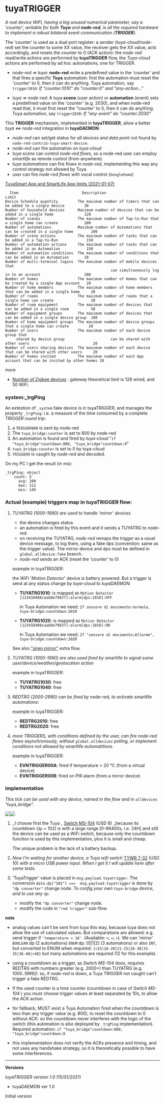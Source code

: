# tuyaTRIGGER 

_A real device WiFI, having  a big unused numerical parameter, say a 'counter', writable for both **Tuya** and **node-red**, is all the required hardware to implement a robust bilateral event communication (**TRIGGER**)._

The 'counter' is used as a dual port register: a sender (_tuya-cloud/node-red_) set the counter to some XX value, the receiver gets the XX value, acts accordingly, and resets the counter to 0 (ACK action): the _node-red_ read/write actions are performed by **tuyaTRIGGER** flow, the _Tuya-cloud_ actions are performed by ad hoc automations, one for TRIGGER.


 - _node-red => tuya_: **node-red** write a predefined value in the 'counter' and that fires a specific **Tuya** automation: first the automation must reset the 'counter' to 0, then it can do anything.
 Tuya automation, say `trigger1010`:   _If "counter:1010" do "counter:0" and "any-action..."_ 

 - _tuya => node-red_: A tuya **scene** (user action) or **automation** (event) sets  a predefined value on the 'counter' (e.g. 2030), and when node-red read that, it must first reset  the "counter' to 0, then it can do anything.
 Tuya automation,  say `trigger2030`: _If "any-event" do "counter:2030"_ 

This **TRIGGER** mechanism, implemented in **tuyaTRIGGER**, allow a better _tuya <=> node-red_ integration in **tuyaDAEMON**:
 - _node-red_ can set/get status for _all devices and data point_ not found by `node-red-contrib-tuya-smart-device`.
 - _node-red_ can fire automation on _tuya-cloud_ 
 - _tuya scene_ can control _node-red flows_, so a node-red user can employ _smartlife_ as remote control (from anywhere).
 - _tuya automations_ can fire flows in _node-red_, implementing this way any control strategy not allowed by Tuya.
 - user can fire _node-red flows_ with vocal control (`Googlehome`)

[TuyaSmart App and SmartLife App limits (2021-01-07)](https://support.tuya.com/en/help/_detail/K9q79msw3accz)

````
  Item                             Description                                                               Limit
Device Schedule quantity         The maximum number of timers that can be added to a single device         30
Number of household devices      Maximum number of devices that can be added in a single home              120
Number of scenes                 The maximum number of Tap-to-Run that a single home can create            100
Number of automations            Maximum number of Automations that can be created in a single home        100
Number of scene actions          The maximum number of tasks that can be added in a Tap-to-Run             150
Number of automation actions     The maximum number of tasks that can be added in an Automation            150
Number of automation conditions  The maximum number of conditions that can be added in an Automation       10
Number of multi-terminal logins  The maximum number of mobile devices that 
                                                can simultaneously log in to an account                    200
Number of homes                  The maximum number of Homes that can be created by a single App account   20
Number of home members           The maximum number of home members that can be added in a single home     20
Number of rooms                  The maximum number of rooms that a single home can create                 20
Number of room equipment         The maximum number of devices that can be added in a single room          50
Number of equipment groups       The maximum number of devices that can be added in a single device group  100
Number of home equipment groups  The maximum number of device groups that a single home can create         20
Number of users                  The maximum number of each device group that
     shared by device group                     can be shared with other users                             20
Number of users sharing devices  The maximum number of each device that can be shared with other users     20
Number of homes invited          The maximum number of each App account that can be invited by other homes 20
 ````
 more
- [Number of Zigbee devices](https://support.tuya.com/en/help/_detail/K8xu0c86wlte1) : gateway theoretical limit is 128 wired, and 50 WiFi.

###  system:_trgPing
An extestion of `_system` fake device is in tuyaTRIGGER, and manages the property `_trgPing`: i.e. a measure of the time consumed by a complete _TRIGGER round trip_:
  1) a `TRIGGER800` is sent by node-red
  2) The `tuya_bridge:counter` is set to 800 by node-red
  3) An automation is found and fired by _tuya-cloud_ "`if "tuya_bridge"countdown:800, "tuya_bridge"countdown:0`"
  4) `tuya_bridge:counter` is set to 0 by tuya-cloud 
  5) `TRIGGER0` is caught by _node-red_ and decoded.

On my PC I get the result (in ms):
````
_trgPing: object
    count: 5
      avg: 209
      max: 312
      min: 145
````

### Actual (example) triggers map in **tuyaTRIGGER** flow:

1) _TUYATRG (1000-1990) are used to handle 'mirror' devices._

   - the device changes status
   - an automation is fired by this event and it sends a TUYATRG to _node-red_.
   - on receiving the TUYATRG, _node-red_ remaps the trigger as a usual device message, to log them,  using a fake dps         (convention: same as the trigger value). The mirror device and dps must be defined in `global.alldevice.fake` branch.
   - _node-red_ sends an ACK (reset the 'counter' to 0)
   
    example in tuyaTRIGGER: 

    the WiFi '_Motion Detector_' device is battery powered. But a trigger is send at any status change by _tuya-cloud_ to _tuyaDAEMON_:

    - **TUYATRG1010**: is mapped as `Motion Detector [123410408caab8e79837]:alarm[dps:1010]:OFF`

      In Tuya Automation we need: _`If sensore di movimento:normale, tuya-bridge:countdown:1010`_ 

    - **TUYATRG1020**: is mapped as `Motion Detector [123410408caab8e79837]:alarm[dps:1010]:ON`

      In Tuya Automation we need: _`If "sensore di movimento:Allarme", tuya-bridge:countdown:1020`_ 

    See also ["siren mirror"](./../extra) extra flow.

2) _TUYATRG (1000-1990) are also used fired by_ smartlife _to signal some  user/device/weather/geolocation action_ 

    example in tuyaTRIGGER:

   - **TUYATRG1030**: free
   - **TUYATRG1040**: free

3) _REDTRG (2000-2990) can be fired by_ node-red, _to activate_ smartlife _automations:_  

    example in tuyaTRIGGER:
   - **REDTRG2010**: free
   - **REDTRG2020**: free

4) _more TRIGGERS, with conditions defined by the user, can fire node-red flows asynchronously, without `global.alldevices` polling, or implement conditions not allowed by_ smartlife _automatitions._

   example in tuyaTRIGGER:
   - **EVNTRIGGER00A**: fired if temperature > 20 °C  (from a virtual device)
   - **EVNTRIGGER00B**: fired on PIR alarm (from a mirror device)


### implementation

_This tick can be used with any device, named in the flow and in `alldevices` "tuya_bridge"._

![](./../pics/tuyadaemon04.jpg)![](./../pics/tuyadaemon05.jpg)

1) _I choose first the Tuya _ [Switch MS-104](https://www.aliexpress.com/item/33012114855.html) (USD 8) _because its countdown (`dp` = 102) is with a large range [0-86400s, i.e. 24H] and still the device can be used as a WiFi switch, because only the countdown function is used by this implementation, plus it is small and cheap. 

   The unique problem is the lack of a battery backup.

2) _Now I'm waiting for another device, a Tuya wifi switch_ [TYWR 7-32](https://www.aliexpress.com/item/1005001292469801.html) (USD 10) _with a micro USB power input. When I get it I will update here after some tests_.

3) 'TuyaTrigger' value is placed in `msg.payload.tuyatrigger`.  The conversion `data.dp["102"] ==>  msg.payload.tuyatrigger` is done by `"dp converter"` change node. _To config your own `tuya-bridge` device, and to use any `dp`:_
     - modify the  `"dp converter"` change node. 
     - modify the code in `"red trigger"` sub-flow.


**note**
 
 - analog values can't be sent from tuya this way, because tuya does not allow the use of calculated values. But comparations are allowed: e.g. send trigger if `'temperature < 16'`. (Available: `<`; `=`; `>`). We can 'mirror' `BOOLEAN` dp (2 automations) `ENUM` dp: [0|1|2]  (3 automations) or also `INT`, but converted to ENUM when required: `{<15|16-20|21-25|26-30|31-35|36-40|>40}` but many automations are required (12 for this example).

 - using a countdown as a trigger, as _Switch MS-104_ does, requires REDTRG with numbers greater (e.g. 2000+) than TUYATRG (e.g. 1000..1999]): so, if _node-red_ is down, a Tuya TRIGGER not caught can't trigger a fake REDTRG.
 
 - If the used counter is a time counter (countdown in case of  _Switch MS-104_ ) you must choose trigger values at least separated by 10s, to allow the ACK action.

 - for fallback, MUST exist a Tuya Automation fired when the countdown is less than any trigger value (e.g. 800), to reset the countdown to 0 without ACK: so the countdown never interferes with the logic of the switch (this automation is also deployed by `_trgPing` implementation). Required automation:  `if "tuya_bridge"countdown:800, "tuya_bridge"countdown:0` 
 
- this implementation does not verify the ACKs presence and timing, and not uses any handshake strategy, so it is theoretically possible to have some interferences.

--------------------
**Versions**

_tuyaTRIGGER version 1.0_ (15/01/2021)
  - tuyaDAEMON ver 1.0

Initial version     
